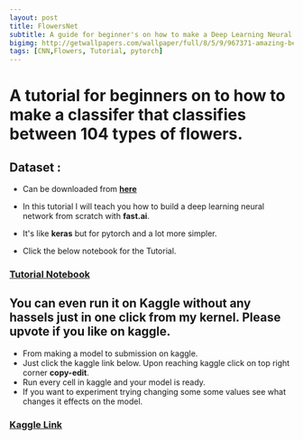 ```yaml
---
layout: post
title: FlowersNet
subtitle: A guide for beginner's on how to make a Deep Learning Neural Network to classify 104 types of flowers.
bigimg: http://getwallpapers.com/wallpaper/full/8/5/9/967371-amazing-beautiful-flowers-wallpaper-1920x1200-for-pc.jpg
tags: [CNN,Flowers, Tutorial, pytorch]
---
```


# A  tutorial for beginners on to how to make a classifer that classifies between 104 types of flowers.

## Dataset :
* Can be downloaded from [**here**](https://www.kaggle.com/ianmoone0617/flower-goggle-tpu-classification)

* In  this tutorial I will teach you how to build a deep learning neural network from scratch with **fast.ai**.
* It's like **keras** but for pytorch and a lot more simpler.

* Click the below notebook for the Tutorial.

### [**Tutorial Notebook**](https://shadab4150.github.io/Deep-Learning-Classifiers/104_flowers_classification.html)

## You can even run it on **Kaggle** without any hassels just in one click from my kernel. Please upvote if you like on kaggle. 

* From making a model to submission on kaggle.
* Just click the kaggle link below. Upon reaching kaggle click on top right corner **copy-edit**.
* Run every cell in kaggle and your model is ready. 
* If you want to experiment trying changing some some values see what changes it effects on the model.

### [**Kaggle Link**](https://www.kaggle.com/ianmoone0617/flower-gpu-fastai)
